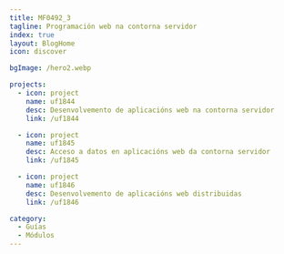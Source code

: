 ```yaml
---
title: MF0492_3
tagline: Programación web na contorna servidor
index: true
layout: BlogHome
icon: discover

bgImage: /hero2.webp

projects:
  - icon: project
    name: uf1844
    desc: Desenvolvemento de aplicacións web na contorna servidor
    link: /uf1844

  - icon: project
    name: uf1845
    desc: Acceso a datos en aplicacións web da contorna servidor
    link: /uf1845

  - icon: project
    name: uf1846
    desc: Desenvolvemento de aplicacións web distribuidas
    link: /uf1846

category:
  - Guías
  - Módulos
---
```

